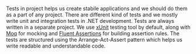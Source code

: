 Tests in project helps us create stabile applications and we should do them as a part of any project. There are different kind of tests and we mostly write unit and integration tests in .NET development. Tests are always written in a separate project. 
We use [xUnit](https://xunit.net/) testing tool by default, along with [Moq](https://github.com/moq/moq4) for mocking and [Fluent Assertions](https://fluentassertions.com/introduction) for building assertion rules. The tests are structured using the Arrange-Act-Assert pattern which helps us write readable and understandable code.
